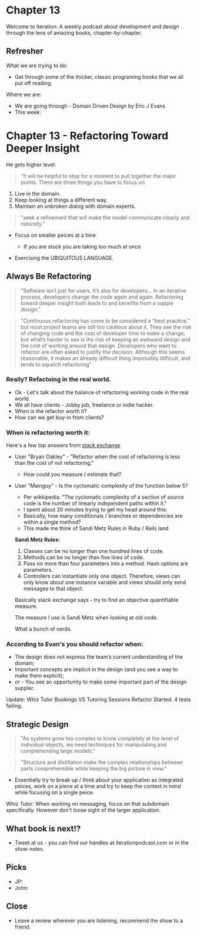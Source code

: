 # Chapter 13
Welcome to Iteration: A weekly podcast about development and design through the lens of amazing books, chapter-by-chapter.

## Refresher
What we are trying to do:
- Get through some of the thicker, classic programing books that we all put off reading.

Where we are:
- We are going through - Domain Driven Design by Eric J Evans
- This week:

# Chapter 13 - Refactoring Toward Deeper Insight

He gets higher level:

> "It will be helpful to stop for a moment to pull together the major points. There are three things you have to focus on.
  1. Live in the domain.
  2. Keep looking at things a different way.
  3. Maintain an unbroken dialog with domain experts.

> "seek a refinement that will make the model communicate clearly and naturally."

- Focus on smaller peices at a time
  - If you are stuck you are taking too much at once

- Exercising the UBIQUITOUS LANGUAGE.

## Always Be Refactoring

> "Software isn’t just for users. It’s also for developers... In an iterative process, developers change the code again and again. Refactoring toward deeper insight both leads to and benefits from a supple design."

> "Continuous refactoring has come to be considered a “best practice,” but most project teams are still too cautious about it. They see the risk of changing code and the cost of developer time to make a change; but what’s harder to see is the risk of keeping an awkward design and the cost of working around that design. Developers who want to refactor are often asked to justify the decision. Although this seems reasonable, it makes an already difficult thing impossibly difficult, and tends to squelch refactoring"

### Really? Refactoing in the real world.

- Ok - Let's talk about the balance of refactoring working code in the real world.
- We all have clients - Jobby job, freelance or indie hacker.
- When is the refactor worth it?
- How can we get buy-in from clients?

### When is refactoring worth it:

Here's a few top answers from [stack exchange](https://softwareengineering.stackexchange.com/questions/135845/when-to-refactor)

- User "Bryan Oakley" - "Refactor when the cost of refactoring is less than the cost of not refactoring."
   - How could you measure / estimate that?

- User "Mainguy" - Is the cyclomatic complexity of the function below 5?
  - Per wikkipedia: "The cyclomatic complexity of a section of source code is the number of linearly independent paths within it."
  - I spent about 20 minutes trying to get my head around this:
  - Basically, how many conditionals / branches or dependencies are within a single method?
  - This made me think of Sandi Metz Rules in Ruby / Rails land

  **Sandi Metz Rules:**

    1. Classes can be no longer than one hundred lines of code.
    2. Methods can be no longer than five lines of code.
    3. Pass no more than four parameters into a method. Hash options are parameters.
    4. Controllers can instantiate only one object. Therefore, views can only know about one instance variable and views should only send messages to that object.

    Basically stack exchange says - try to find an objective quantifiable measure.

    The measure I use is Sandi Metz when looking at old code.

    What a bunch of nerds.

### According to Evan's you should refactor when:

- The design does not express the team’s current understanding of the domain;
- Important concepts are implicit in the design (and you see a way to make them explicit);
- or - You see an opportunity to make some important part of the design suppler.

Update: Whiz Tutor Bookings VS Tutoring Sessions Refactor Started. 4 tests failing.

## Strategic Design

> "As systems grow too complex to know completely at the level of individual objects, we need techniques for manipulating and comprehending large models."

> "Structure and distillation make the complex relationships between parts comprehensible while keeping the big picture in view."

- Essentially try to break up / think about your application as integrated peices, work on a piece at a time and try to keep the context in mind while focusing on a single peice.

Whiz Tutor: When working on messaging, focus on that subdomain specifically. However don't loose sight of the larger application.

## What book is next!?

- Tweet at us - you can find our handles at iterationpodcast.com or in the show notes.


## Picks
- JP:
- John:

## Close
- Leave a review wherever you are listening, recommend the show to a friend.
